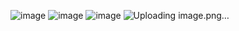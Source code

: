 ![image](https://github.com/user-attachments/assets/a2669e38-1b3e-4f7d-8b9f-64e3e8cc95d2)
![image](https://github.com/user-attachments/assets/8654dc38-a49d-45d6-ac6e-5589f5fce406)
![image](https://github.com/user-attachments/assets/6d8b1c7c-5daa-4f66-8fdd-b7f713329fb2)
![Uploading image.png…]()




